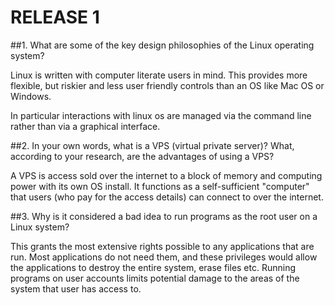 # RELEASE 1

##1. What are some of the key design philosophies of the Linux operating system?

Linux is written with computer literate users in mind.  This provides more flexible, but riskier and less user friendly controls than an OS like Mac OS or Windows.

In particular interactions with linux os are managed via the command line rather than via a graphical interface.

##2. In your own words, what is a VPS (virtual private server)? What, according to your research, are the advantages of using a VPS?

A VPS is access sold over the internet to a block of memory and computing power with its own OS install.  It functions as a self-sufficient  "computer" that users (who pay for the access details) can connect to over the internet.

##3. Why is it considered a bad idea to run programs as the root user on a Linux system?

This grants the most extensive rights possible to any applications that are run.  Most applications do not need them, and these privileges would allow the applications to destroy the entire system, erase files etc.  Running programs on user accounts limits potential damage to the areas of the system that user has access to.

